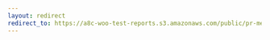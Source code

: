 ```yaml
---
layout: redirect
redirect_to: https://a8c-woo-test-reports.s3.amazonaws.com/public/pr-merge/43872/api/index.html
---
```


